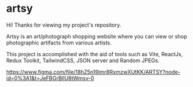 # artsy
Hi! Thanks for viewing my project's repository.

Artsy is an art/photograph shopping website where you can view or shop photographic artifacts from various artists.

This project is accomplished with the aid of tools such as Vite, ReactJs, Redux Toolkit, TailwindCSS, JSON server and Random JPEGs.

https://www.figma.com/file/18hZ5n19imr8RxmzwXUtKK/ARTSY?node-id=0%3A1&t=JeFBGrBllU8tWmsv-0
